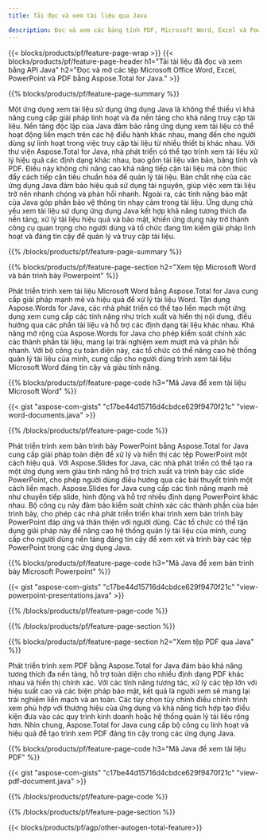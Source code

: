 ```yaml
---
title: Tải đọc và xem tài liệu qua Java 

description: Đọc và xem các bảng tính PDF, Microsoft Word, Excel và PowerPoint thông qua ứng dụng Java của bạn.
---
```


{{< blocks/products/pf/feature-page-wrap >}}
{{< blocks/products/pf/feature-page-header h1="Tải tài liệu đã đọc và xem bằng API Java" h2="Đọc và mở các tệp Microsoft Office Word, Excel, PowerPoint và PDF bằng Aspose.Total for Java." >}}

{{% blocks/products/pf/feature-page-summary %}}

Một ứng dụng xem tài liệu sử dụng ứng dụng Java là không thể thiếu vì khả năng cung cấp giải pháp linh hoạt và đa nền tảng cho khả năng truy cập tài liệu. Nền tảng độc lập của Java đảm bảo rằng ứng dụng xem tài liệu có thể hoạt động liền mạch trên các hệ điều hành khác nhau, mang đến cho người dùng sự linh hoạt trong việc truy cập tài liệu từ nhiều thiết bị khác nhau. Với thư viện Aspose.Total for Java, nhà phát triển có thể tạo trình xem tài liệu xử lý hiệu quả các định dạng khác nhau, bao gồm tài liệu văn bản, bảng tính và PDF. Điều này không chỉ nâng cao khả năng tiếp cận tài liệu mà còn thúc đẩy cách tiếp cận tiêu chuẩn hóa để quản lý tài liệu. Bản chất nhẹ của các ứng dụng Java đảm bảo hiệu quả sử dụng tài nguyên, giúp việc xem tài liệu trở nên nhanh chóng và phản hồi nhanh. Ngoài ra, các tính năng bảo mật của Java góp phần bảo vệ thông tin nhạy cảm trong tài liệu. Ứng dụng chủ yếu xem tài liệu sử dụng ứng dụng Java kết hợp khả năng tương thích đa nền tảng, xử lý tài liệu hiệu quả và bảo mật, khiến ứng dụng này trở thành công cụ quan trọng cho người dùng và tổ chức đang tìm kiếm giải pháp linh hoạt và đáng tin cậy để quản lý và truy cập tài liệu.

{{% /blocks/products/pf/feature-page-summary  %}}

{{% blocks/products/pf/feature-page-section  h2="Xem tệp Microsoft Word và bản trình bày Powerpoint" %}}

Phát triển trình xem tài liệu Microsoft Word bằng Aspose.Total for Java cung cấp giải pháp mạnh mẽ và hiệu quả để xử lý tài liệu Word. Tận dụng Aspose.Words for Java, các nhà phát triển có thể tạo liền mạch một ứng dụng xem cung cấp các tính năng như trích xuất và hiển thị nội dung, điều hướng qua các phần tài liệu và hỗ trợ các định dạng tài liệu khác nhau. Khả năng mở rộng của Aspose.Words for Java cho phép kiểm soát chính xác các thành phần tài liệu, mang lại trải nghiệm xem mượt mà và phản hồi nhanh. Với bộ công cụ toàn diện này, các tổ chức có thể nâng cao hệ thống quản lý tài liệu của mình, cung cấp cho người dùng trình xem tài liệu Microsoft Word đáng tin cậy và giàu tính năng.  <br />

{{% blocks/products/pf/feature-page-code h3="Mã Java để xem tài liệu Microsoft Word" %}}

{{< gist "aspose-com-gists" "c17be44d15716d4cbdce629f9470f21c" "view-word-documents.java" >}}

{{% /blocks/products/pf/feature-page-code  %}}

Phát triển trình xem bản trình bày PowerPoint bằng Aspose.Total for Java cung cấp giải pháp toàn diện để xử lý và hiển thị các tệp PowerPoint một cách hiệu quả. Với Aspose.Slides for Java, các nhà phát triển có thể tạo ra một ứng dụng xem giàu tính năng hỗ trợ trích xuất và trình bày các slide PowerPoint, cho phép người dùng điều hướng qua các bài thuyết trình một cách liền mạch. Aspose.Slides for Java cung cấp các tính năng mạnh mẽ như chuyển tiếp slide, hình động và hỗ trợ nhiều định dạng PowerPoint khác nhau. Bộ công cụ này đảm bảo kiểm soát chính xác các thành phần của bản trình bày, cho phép các nhà phát triển triển khai trình xem bản trình bày PowerPoint đáp ứng và thân thiện với người dùng. Các tổ chức có thể tận dụng giải pháp này để nâng cao hệ thống quản lý tài liệu của mình, cung cấp cho người dùng nền tảng đáng tin cậy để xem xét và trình bày các tệp PowerPoint trong các ứng dụng Java.

{{% blocks/products/pf/feature-page-code h3="Mã Java để xem bản trình bày Microsoft Powerpoint" %}}

{{< gist "aspose-com-gists" "c17be44d15716d4cbdce629f9470f21c" "view-powerpoint-presentations.java" >}}

{{% /blocks/products/pf/feature-page-code  %}}

{{% /blocks/products/pf/feature-page-section %}}

{{% blocks/products/pf/feature-page-section  h2="Xem tệp PDF qua Java" %}}

Phát triển trình xem PDF bằng Aspose.Total for Java đảm bảo khả năng tương thích đa nền tảng, hỗ trợ toàn diện cho nhiều định dạng PDF khác nhau và hiển thị chính xác. Với các tính năng tương tác, xử lý các tệp lớn với hiệu suất cao và các biện pháp bảo mật, kết quả là người xem sẽ mang lại trải nghiệm liền mạch và an toàn. Các tùy chọn tùy chỉnh điều chỉnh trình xem phù hợp với thương hiệu của ứng dụng và khả năng tích hợp tạo điều kiện đưa vào các quy trình kinh doanh hoặc hệ thống quản lý tài liệu rộng hơn. Nhìn chung, Aspose.Total for Java cung cấp bộ công cụ linh hoạt và hiệu quả để tạo trình xem PDF đáng tin cậy trong các ứng dụng Java.

{{% blocks/products/pf/feature-page-code h3="Mã Java để xem tài liệu PDF" %}}

{{< gist "aspose-com-gists" "c17be44d15716d4cbdce629f9470f21c" "view-pdf-document.java" >}}

{{% /blocks/products/pf/feature-page-code  %}}

{{% /blocks/products/pf/feature-page-section %}}

{{< blocks/products/pf/agp/other-autogen-total-feature>}}